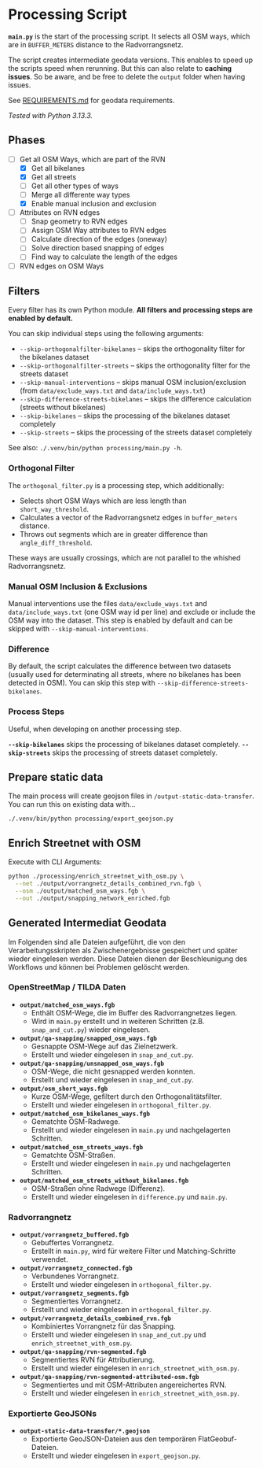 # Processing Script

**`main.py`** is the start of the processing script. It selects all OSM ways, which are in `BUFFER_METERS` distance to the Radvorrangsnetz.

The script creates intermediate geodata versions. This enables to speed up the scripts speed when rerunning. But this can also relate to **caching issues**. So be aware, and be free to delete the `output` folder when having issues.

See [REQUIREMENTS.md](./REQUIREMENTS.md) for geodata requirements.

*Tested with Python 3.13.3.*

## Phases

- [ ] Get all OSM Ways, which are part of the RVN
  - [x] Get all bikelanes
  - [x] Get all streets
  - [ ] Get all other types of ways
  - [ ] Merge all differente way types
  - [x] Enable manual inclusion and exclusion
- [ ] Attributes on RVN edges
  - [ ] Snap geometry to RVN edges
  - [ ] Assign OSM Way attributes to RVN edges
  - [ ] Calculate direction of the edges (oneway)
  - [ ] Solve direction based snapping of edges 
  - [ ] Find way to calculate the length of the edges
- [ ] RVN edges on OSM Ways

## Filters

Every filter has its own Python module. **All filters and processing steps are enabled by default.**

You can skip individual steps using the following arguments:

- `--skip-orthogonalfilter-bikelanes` – skips the orthogonality filter for the bikelanes dataset
- `--skip-orthogonalfilter-streets` – skips the orthogonality filter for the streets dataset
- `--skip-manual-interventions` – skips manual OSM inclusion/exclusion (from `data/exclude_ways.txt` and `data/include_ways.txt`)
- `--skip-difference-streets-bikelanes` – skips the difference calculation (streets without bikelanes)
- `--skip-bikelanes` – skips the processing of the bikelanes dataset completely
- `--skip-streets` – skips the processing of the streets dataset completely

See also: `./.venv/bin/python processing/main.py -h`.

### Orthogonal Filter

The `orthogonal_filter.py` is a processing step, which additionally:
* Selects short OSM Ways which are less length than `short_way_threshold`.
* Calculates a vector of the Radvorrangsnetz edges in `buffer_meters` distance.
* Throws out segments which are in greater difference than `angle_diff_threshold`.

These ways are usually crossings, which are not parallel to the whished Radvorrangsnetz.

### Manual OSM Inclusion & Exclusions

Manual interventions use the files `data/exclude_ways.txt` and `data/include_ways.txt` (one OSM way id per line) and exclude or include the OSM way into the dataset. This step is enabled by default and can be skipped with `--skip-manual-interventions`.

### Difference

By default, the script calculates the difference between two datasets (usually used for determinating all streets, where no bikelanes has been detected in OSM). You can skip this step with `--skip-difference-streets-bikelanes`.

### Process Steps

Useful, when developing on another processing step.

**`--skip-bikelanes`** skips the processing of bikelanes dataset completely.
**`--skip-streets`** skips the processing of streets dataset completely.

## Prepare static data

The main process will create geojson files in `/output-static-data-transfer`. You can run this on existing data with…

```
./.venv/bin/python processing/export_geojson.py
```


## Enrich Streetnet with OSM

Execute with CLI Arguments:

```sh
python ./processing/enrich_streetnet_with_osm.py \
  --net ./output/vorrangnetz_details_combined_rvn.fgb \
  --osm ./output/matched_osm_ways.fgb \
  --out ./output/snapping_network_enriched.fgb
```

## Generated Intermediat Geodata

Im Folgenden sind alle Dateien aufgeführt, die von den Verarbeitungsskripten als Zwischenergebnisse gespeichert und später wieder eingelesen werden. Diese Dateien dienen der Beschleunigung des Workflows und können bei Problemen gelöscht werden.

### OpenStreetMap / TILDA Daten

- **`output/matched_osm_ways.fgb`**
  - Enthält OSM-Wege, die im Buffer des Radvorrangnetzes liegen.
  - Wird in `main.py` erstellt und in weiteren Schritten (z.B. `snap_and_cut.py`) wieder eingelesen.
- **`output/qa-snapping/snapped_osm_ways.fgb`**
  - Gesnappte OSM-Wege auf das Zielnetzwerk.
  - Erstellt und wieder eingelesen in `snap_and_cut.py`.
- **`output/qa-snapping/unsnapped_osm_ways.fgb`**
  - OSM-Wege, die nicht gesnapped werden konnten.
  - Erstellt und wieder eingelesen in `snap_and_cut.py`.
- **`output/osm_short_ways.fgb`**
  - Kurze OSM-Wege, gefiltert durch den Orthogonalitätsfilter.
  - Erstellt und wieder eingelesen in `orthogonal_filter.py`.
- **`output/matched_osm_bikelanes_ways.fgb`**
  - Gematchte OSM-Radwege.
  - Erstellt und wieder eingelesen in `main.py` und nachgelagerten Schritten.
- **`output/matched_osm_streets_ways.fgb`**
  - Gematchte OSM-Straßen.
  - Erstellt und wieder eingelesen in `main.py` und nachgelagerten Schritten.
- **`output/matched_osm_streets_without_bikelanes.fgb`**
  - OSM-Straßen ohne Radwege (Differenz).
  - Erstellt und wieder eingelesen in `difference.py` und `main.py`.

### Radvorrangnetz

- **`output/vorrangnetz_buffered.fgb`**
  - Gebuffertes Vorrangnetz.
  - Erstellt in `main.py`, wird für weitere Filter und Matching-Schritte verwendet.
- **`output/vorrangnetz_connected.fgb`**
  - Verbundenes Vorrangnetz.
  - Erstellt und wieder eingelesen in `orthogonal_filter.py`.
- **`output/vorrangnetz_segments.fgb`**
  - Segmentiertes Vorrangnetz.
  - Erstellt und wieder eingelesen in `orthogonal_filter.py`.
- **`output/vorrangnetz_details_combined_rvn.fgb`**
  - Kombiniertes Vorrangnetz für das Snapping.
  - Erstellt und wieder eingelesen in `snap_and_cut.py` und `enrich_streetnet_with_osm.py`.
- **`output/qa-snapping/rvn-segmented.fgb`**
  - Segmentiertes RVN für Attributierung.
  - Erstellt und wieder eingelesen in `enrich_streetnet_with_osm.py`.
- **`output/qa-snapping/rvn-segmented-attributed-osm.fgb`**
  - Segmentiertes und mit OSM-Attributen angereichertes RVN.
  - Erstellt und wieder eingelesen in `enrich_streetnet_with_osm.py`.

### Exportierte GeoJSONs

- **`output-static-data-transfer/*.geojson`**
  - Exportierte GeoJSON-Dateien aus den temporären FlatGeobuf-Dateien.
  - Erstellt und wieder eingelesen in `export_geojson.py`.
